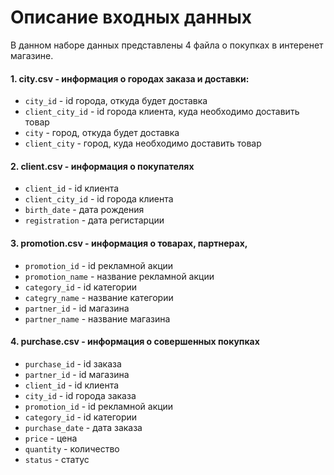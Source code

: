 # Описание входных данных

В данном наборе данных представлены 4 файла о покупках в интеренет магазине.  

#### 1. city.csv - информация о городах заказа и доставки:
  * `city_id` - id города, откуда будет доставка
  * `client_city_id` - id города клиента, куда необходимо доставить товар
  * `city` - город, откуда будет доставка
  * `client_city` - город, куда необходимо доставить товар
  
#### 2. client.csv - информация о покупателях
  * `client_id` - id клиента
  * `client_city_id` - id города клиента
  * `birth_date` - дата рождения
  * `registration` - дата регистарции 
  
#### 3. promotion.csv - информация о товарах, партнерах, 
  * `promotion_id` - id рекламной акции
  * `promotion_name` - название рекламной акции
  * `category_id` - id категории
  * `categry_name` - название категории
  * `partner_id` - id магазина
  * `partner_name` - название магазина

#### 4. purchase.csv - информация о совершенных покупках
  * `purchase_id` - id заказа
  * `partner_id` - id магазина
  * `client_id` - id клиента
  * `city_id` - id города заказа
  * `promotion_id` - id рекламной акции
  * `category_id` - id категории
  * `purchase_date` - дата заказа
  * `price` - цена
  * `quantity` - количество
  * `status` - статус
